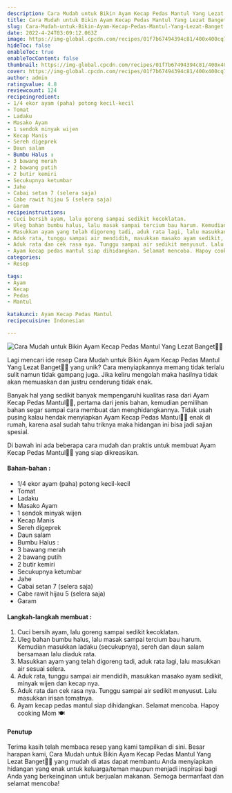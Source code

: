 ```yaml
---
description: Cara Mudah untuk Bikin Ayam Kecap Pedas Mantul Yang Lezat Banget"
title: Cara Mudah untuk Bikin Ayam Kecap Pedas Mantul Yang Lezat Banget
slug: Cara-Mudah-untuk-Bikin-Ayam-Kecap-Pedas-Mantul-Yang-Lezat-Banget
date: 2022-4-24T03:09:12.063Z
image: https://img-global.cpcdn.com/recipes/01f7b67494394c81/400x400cq70/photo.jpg
hideToc: false
enableToc: true
enableTocContent: false
thumbnail: https://img-global.cpcdn.com/recipes/01f7b67494394c81/400x400cq70/photo.jpg
cover: https://img-global.cpcdn.com/recipes/01f7b67494394c81/400x400cq70/photo.jpg
author: admin
ratingvalue: 4.8
reviewcount: 124
recipeingredient:
- 1/4 ekor ayam (paha) potong kecil-kecil
- Tomat
- Ladaku
- Masako Ayam
- 1 sendok minyak wijen
- Kecap Manis
- Sereh digeprek
- Daun salam
- Bumbu Halus :
- 3 bawang merah
- 2 bawang putih
- 2 butir kemiri
- Secukupnya ketumbar
- Jahe
- Cabai setan 7 (selera saja)
- Cabe rawit hijau 5 (selera saja)
- Garam
recipeinstructions:
- Cuci bersih ayam, lalu goreng sampai sedikit kecoklatan.
- Uleg bahan bumbu halus, lalu masak sampai tercium bau harum. Kemudian masukkan ladaku (secukupnya), sereh dan daun salam bersamaan lalu diaduk rata.
- Masukkan ayam yang telah digoreng tadi, aduk rata lagi, lalu masukkan air sesuai selera.
- Aduk rata, tunggu sampai air mendidih, masukkan masako ayam sedikit, minyak wijen dan kecap nya.
- Aduk rata dan cek rasa nya. Tunggu sampai air sedikit menyusut. Lalu masukkan irisan tomatnya.
- Ayam kecap pedas mantul siap dihidangkan. Selamat mencoba. Hapoy cooking Mom 🍽
categories:
- Resep

tags:
- Ayam
- Kecap
- Pedas
- Mantul

katakunci: Ayam Kecap Pedas Mantul
recipecuisine: Indonesian

---
```


![Cara Mudah untuk Bikin Ayam Kecap Pedas Mantul Yang Lezat Banget👩‍🍳](https://img-global.cpcdn.com/recipes/01f7b67494394c81/400x400cq70/photo.jpg)

Lagi mencari ide resep Cara Mudah untuk Bikin Ayam Kecap Pedas Mantul Yang Lezat Banget👩‍🍳 yang unik? Cara menyiapkannya memang tidak terlalu sulit namun tidak gampang juga. Jika keliru mengolah maka hasilnya tidak akan memuaskan dan justru cenderung tidak enak.

Banyak hal yang sedikit banyak mempengaruhi kualitas rasa dari Ayam Kecap Pedas Mantul👩‍🍳, pertama dari jenis bahan, kemudian pemilihan bahan segar sampai cara membuat dan menghidangkannya. Tidak usah pusing kalau hendak menyiapkan Ayam Kecap Pedas Mantul👩‍🍳 enak di rumah, karena asal sudah tahu triknya maka hidangan ini bisa jadi sajian spesial.

Di bawah ini ada beberapa cara mudah dan praktis untuk membuat Ayam Kecap Pedas Mantul👩‍🍳 yang siap dikreasikan.

<!--inarticleads1-->

#### Bahan-bahan :

- 1/4 ekor ayam (paha) potong kecil-kecil
- Tomat
- Ladaku
- Masako Ayam
- 1 sendok minyak wijen
- Kecap Manis
- Sereh digeprek
- Daun salam
- Bumbu Halus :
- 3 bawang merah
- 2 bawang putih
- 2 butir kemiri
- Secukupnya ketumbar
- Jahe
- Cabai setan 7 (selera saja)
- Cabe rawit hijau 5 (selera saja)
- Garam

<!--inarticleads2-->

#### Langkah-langkah membuat :

1. Cuci bersih ayam, lalu goreng sampai sedikit kecoklatan.
1. Uleg bahan bumbu halus, lalu masak sampai tercium bau harum. Kemudian masukkan ladaku (secukupnya), sereh dan daun salam bersamaan lalu diaduk rata.
1. Masukkan ayam yang telah digoreng tadi, aduk rata lagi, lalu masukkan air sesuai selera.
1. Aduk rata, tunggu sampai air mendidih, masukkan masako ayam sedikit, minyak wijen dan kecap nya.
1. Aduk rata dan cek rasa nya. Tunggu sampai air sedikit menyusut. Lalu masukkan irisan tomatnya.
1. Ayam kecap pedas mantul siap dihidangkan. Selamat mencoba. Hapoy cooking Mom 🍽

#### Penutup

Terima kasih telah membaca resep yang kami tampilkan di sini. Besar harapan kami, Cara Mudah untuk Bikin Ayam Kecap Pedas Mantul Yang Lezat Banget👩‍🍳 yang mudah di atas dapat membantu Anda menyiapkan hidangan yang enak untuk keluarga/teman maupun menjadi inspirasi bagi Anda yang berkeinginan untuk berjualan makanan. Semoga bermanfaat dan selamat mencoba!